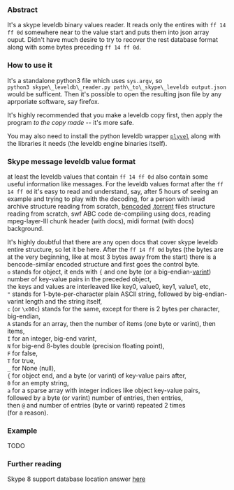 ### Abstract
It's a skype leveldb binary values reader. It reads only the entires
with `ff 14 ff 0d` somewhere near to the value start and puts them 
into json array ouput. Didn't have much desire to try to recover the
rest database format along with some bytes preceding `ff 14 ff 0d`.
### How to use it
It's a standalone python3 file which uses `sys.argv`, so  
`python3 skype\_leveldb\_reader.py path\_to\_skype\_leveldb output.json`  
would be sufficent. Then it's possible to open the resulting
json file by any aprporiate software, say firefox.

It's highly recommended that you make a leveldb copy first, then apply
the program _to the copy made_ -- it's more safe.

You may also need to install the python leveldb wrapper [`plyvel`]() along
with the libraries it needs (the leveldb engine binaries itself).
### Skype message leveldb value format
 at least the leveldb values that contain `ff 14 ff 0d` also contain some
useful information like messages.
For the leveldb values format after the `ff 14 ff 0d`
it's easy to read and understand, say, after 5 hours of seeing an example
and trying to play with the decoding, for a person with iwad archive
structure reading from scratch, [bencoded](https://en.wikipedia.org/wiki/Bencode)
[.torrent](https://en.wikipedia.org/wiki/Torrent_file) files structure
reading from scratch, swf ABC code de-compiling using docs,
reading mpeg-layer-III chunk header (with docs), midi format (with docs) 
background.

It's highly doubtful that there are any open docs that cover skype leveldb
entire structure, so let it be here. After the `ff 14 ff 0d` bytes (the bytes
are at the very beginning, like at most 3 bytes away from the start)
there is a bencode-similar encoded structure and first goes the control byte.  
`o` stands for object, it ends with `{` and one byte
(or a big-endian-[varint](https://en.wikipedia.org/wiki/Variable-length_quantity))
number of key-value pairs in the preceded object,  
the keys and values are interleaved like key0, value0, key1, value1, etc,  
`"` stands for 1-byte-per-character plain ASCII string, followed by
big-endian-varint length and the string itself,  
`c` (or `\x00c`) stands for the same, except for there is 2 bytes per character,
big-endian,  
`A` stands for an array, then the number of items (one byte or varint),
then items,  
`I` for an integer, big-end varint,  
`N` for big-end 8-bytes double (precision floating point),  
`F` for false,  
`T` for true,  
`_` for None (null),  
`{` for object end, and a byte (or varint) of key-value pairs after,  
`0` for an empty string,  
`a` for a sparse array with integer indices like object key-value pairs,  
followed by a byte (or varint) number of entries, then entries,  
then `@` and number of entries (byte or varint) repeated 2 times  
(for a reason).
### Example
TODO
### Further reading
Skype 8 support database location answer [here](https://answers.microsoft.com/en-us/skype/forum/all/where-are-the-chat-messages-stored-on-the-local/04051ee2-56c2-4761-ba42-ea4bd11668b5?auth=1&page=2)
